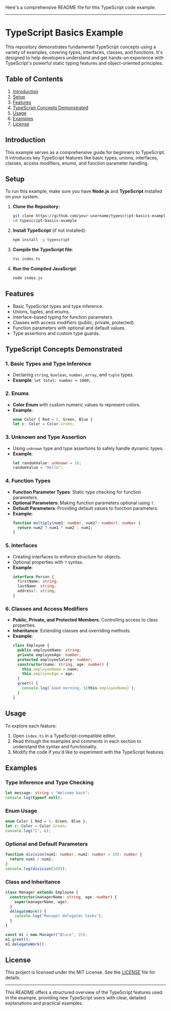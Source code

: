 Here's a comprehensive README file for this TypeScript code example.

---

# TypeScript Basics Example

This repository demonstrates fundamental TypeScript concepts using a variety of examples, covering types, interfaces, classes, and functions. It's designed to help developers understand and get hands-on experience with TypeScript's powerful static typing features and object-oriented principles.

## Table of Contents
1. [Introduction](#introduction)
2. [Setup](#setup)
3. [Features](#features)
4. [TypeScript Concepts Demonstrated](#typescript-concepts-demonstrated)
5. [Usage](#usage)
6. [Examples](#examples)
7. [License](#license)

## Introduction
This example serves as a comprehensive guide for beginners to TypeScript. It introduces key TypeScript features like basic types, unions, interfaces, classes, access modifiers, enums, and function parameter handling.

## Setup
To run this example, make sure you have **Node.js** and **TypeScript** installed on your system.

1. **Clone the Repository:**
   ```bash
   git clone https://github.com/your-username/typescript-basics-example.git
   cd typescript-basics-example
   ```

2. **Install TypeScript** (if not installed):
   ```bash
   npm install -g typescript
   ```

3. **Compile the TypeScript file**:
   ```bash
   tsc index.ts
   ```

4. **Run the Compiled JavaScript**:
   ```bash
   node index.js
   ```

## Features
- Basic TypeScript types and type inference.
- Unions, tuples, and enums.
- Interface-based typing for function parameters.
- Classes with access modifiers (public, private, protected).
- Function parameters with optional and default values.
- Type assertions and custom type guards.

## TypeScript Concepts Demonstrated

### 1. **Basic Types and Type Inference**
   - Declaring `string`, `boolean`, `number`, `array`, and `tuple` types.
   - **Example**: `let total: number = 1000;`

### 2. **Enums**
   - **Color Enum** with custom numeric values to represent colors.
   - **Example**:
     ```typescript
     enum Color { Red = 5, Green, Blue }
     let c: Color = Color.Green;
     ```

### 3. **Unknown and Type Assertion**
   - Using `unknown` type and type assertions to safely handle dynamic types.
   - **Example**:
     ```typescript
     let randomValue: unknown = 10;
     randomValue = "Hello";
     ```

### 4. **Function Types**
   - **Function Parameter Types**: Static type checking for function parameters.
   - **Optional Parameters**: Making function parameters optional using `?`.
   - **Default Parameters**: Providing default values to function parameters.
   - **Example**:
     ```typescript
     function multiply(num1: number, num2?: number): number {
       return num2 ? num1 * num2 : num1;
     }
     ```

### 5. **Interfaces**
   - Creating interfaces to enforce structure for objects.
   - Optional properties with `?` syntax.
   - **Example**:
     ```typescript
     interface Person {
       firstName: string;
       lastName: string;
       address?: string;
     }
     ```

### 6. **Classes and Access Modifiers**
   - **Public, Private, and Protected Members**: Controlling access to class properties.
   - **Inheritance**: Extending classes and overriding methods.
   - **Example**:
     ```typescript
     class Employee {
       public employeeName: string;
       private employeeAge: number;
       protected employeeSalary: number;
       constructor(name: string, age: number) {
         this.employeeName = name;
         this.employeeAge = age;
       }
       greet() {
         console.log(`Good morning, ${this.employeeName}`);
       }
     }
     ```

## Usage
To explore each feature:
1. Open `index.ts` in a TypeScript-compatible editor.
2. Read through the examples and comments in each section to understand the syntax and functionality.
3. Modify the code if you'd like to experiment with the TypeScript features.

## Examples
### Type Inference and Type Checking
```typescript
let message: string = "Welcome back";
console.log(typeof null);
```

### Enum Usage
```typescript
enum Color { Red = 5, Green, Blue };
let c: Color = Color.Green;
console.log("C", c);
```

### Optional and Default Parameters
```typescript
function division(num1: number, num2: number = 10): number {
  return num1 / num2;
}
console.log(division(100));
```

### Class and Inheritance
```typescript
class Manager extends Employee {
  constructor(managerName: string, age: number) {
    super(managerName, age);
  }
  delegateWork() {
    console.log("Manager delegates tasks");
  }
}

const m1 = new Manager("Bruce", 25);
m1.greet();
m1.delegateWork();
```

## License
This project is licensed under the MIT License. See the [LICENSE](LICENSE) file for details.

---

This README offers a structured overview of the TypeScript features used in the example, providing new TypeScript users with clear, detailed explanations and practical examples.